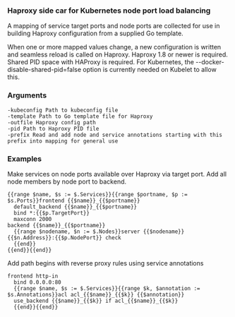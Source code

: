 ### Haproxy side car for Kubernetes node port load balancing

A mapping of service target ports and node ports are collected for use in building Haproxy configuration from a supplied Go template.

When one or more mapped values change, a new configuration is written and seamless reload is called on Haproxy. Haproxy 1.8 or newer is required. Shared PID space with HAProxy is required. For Kubernetes, the --docker-disable-shared-pid=false option is currently needed on Kubelet to allow this.

### Arguments
    -kubeconfig Path to kubeconfig file
    -template Path to Go template file for Haproxy
    -outfile Haproxy config path
    -pid Path to Haproxy PID file
    -prefix Read and add node and service annotations starting with this prefix into mapping for general use

### Examples

Make services on node ports available over Haproxy via target port. Add all node members by node port to backend.

    {{range $name, $s := $.Services}}{{range $portname, $p := $s.Ports}}frontend {{$name}}_{{$portname}}
      default_backend {{$name}}_{{$portname}}
      bind *:{{$p.TargetPort}}
      maxconn 2000
    backend {{$name}}_{{$portname}}
      {{range $nodename, $n := $.Nodes}}server {{$nodename}} {{$n.Address}}:{{$p.NodePort}} check
      {{end}}
    {{end}}{{end}}

Add path begins with reverse proxy rules using service annotations

    frontend http-in
      bind 0.0.0.0:80
      {{range $name, $s := $.Services}}{{range $k, $annotation := $s.Annotations}}acl acl_{{$name}}_{{$k}} {{$annotation}}
      use_backend {{$name}}_{{$k}} if acl_{{$name}}_{{$k}}
      {{end}}{{end}}

